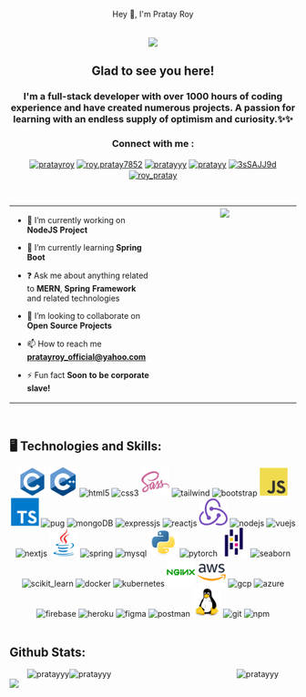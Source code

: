 <p align="center">Hey 👋, I'm Pratay Roy</p>  

<br />

<div align="center">
  <img src="https://komarev.com/ghpvc/?username=pratayyy&&style=flat-square" align="center" />
</div>  
  
<div align="center">
  
  ## Glad to see you here!  
  <h3 align="center">I'm a full-stack developer with over 1000 hours of coding experience and have created numerous projects. A passion for learning with an endless supply of optimism and curiosity.✨✨</h3>
  
  ### Connect with me : 
  <a href="https://linkedin.com/in/pratayroy" target="blank"><img align="center" src="https://github.com/pratayyy/pratayyy/assets/100011863/f23d7d40-8db0-4cfa-a7f5-2763e9cbb2d1" alt="pratayroy" height="40" width="50" /></a>
  <a href="https://fb.com/roy.pratay7852" target="blank"><img align="center" src="https://raw.githubusercontent.com/rahuldkjain/github-profile-readme-generator/master/src/images/icons/Social/facebook.svg" alt="roy.pratay7852" height="40" width="50" /></a>
  <a href="https://instagram.com/pratayyy" target="blank"><img align="center" src="https://github.com/pratayyy/pratayyy/assets/100011863/dac1961e-f216-48fa-b500-ef0e044b1e1c" alt="pratayyy" height="40" width="50" /></a>
  <a href="https://www.leetcode.com/pratayy" target="blank"><img align="center" src="https://raw.githubusercontent.com/rahuldkjain/github-profile-readme-generator/master/src/images/icons/Social/leet-code.svg" alt="pratayy" height="40" width="50" /></a>
  <a href="https://discord.gg/3sSAJJ9d" target="blank"><img align="center" src="https://github.com/pratayyy/pratayyy/assets/100011863/58b91b0c-7711-42f1-871e-79ba238e6c63" alt="3sSAJJ9d" height="40" width="50" /></a>
  <a href="https://twitter.com/roy_pratay" target="blank"><img align="center" src="https://github.com/pratayyy/pratayyy/assets/100011863/507e43d4-fae8-4f27-81be-dae91a0589fd" alt="roy_pratay" height="40" width="50" /></a>
  
</div>  

<br/>  

<table><tr><td valign="top" width="50%">


- 🔭 I’m currently working on **NodeJS Project**
  
- 🌱 I’m currently learning **Spring Boot**
  
- ❓ Ask me about anything related to **MERN**, **Spring Framework** and related technologies
  
- 👯 I’m looking to collaborate on **Open Source Projects**
  
- 📫 How to reach me **pratayroy_official@yahoo.com**

- ⚡ Fun fact **Soon to be corporate slave!**
   

</td><td valign="top" width="50%">
  
  <div align="center">
    <img src="https://raw.githubusercontent.com/BhuvaneshHingal/HELLO-WORLD/master/resources/Hello%20World!.gif" align="center" style="width: 100%" />
  </div> 
  
</td></tr></table>  

<br/>  

## 🖥️ Technologies and Skills: 
<div align="center">  
  <img src="https://raw.githubusercontent.com/devicons/devicon/master/icons/c/c-original.svg" alt="c" width="50" height="50"/>
  <img src="https://raw.githubusercontent.com/devicons/devicon/master/icons/cplusplus/cplusplus-original.svg" alt="cplusplus" width="50" height="50"/>
  <img src="https://github.com/pratayyy/pratayyy/assets/100011863/98f8733e-9b1d-408e-9c89-1b3e90e816fe" alt="html5" width="50" height="50"/>
  <img src="https://github.com/pratayyy/pratayyy/assets/100011863/47e6ff8a-a7c8-4d2c-81b5-46ba7ddf66de" alt="css3" width="50" height="50"/>
  <img src="https://raw.githubusercontent.com/devicons/devicon/master/icons/sass/sass-original.svg" alt="sass" width="50" height="50"/>
  <img src="https://www.vectorlogo.zone/logos/tailwindcss/tailwindcss-icon.svg" alt="tailwind" width="50" height="50"/>
  <img src="https://github.com/pratayyy/pratayyy/assets/100011863/a81bfe2c-7323-4566-be6f-641c4e9f3a45" alt="bootstrap" width="50" height="50"/>
  <img src="https://raw.githubusercontent.com/devicons/devicon/master/icons/javascript/javascript-original.svg" alt="javascript" width="50" height="50"/>
  <img src="https://raw.githubusercontent.com/devicons/devicon/master/icons/typescript/typescript-original.svg" alt="typescript" width="50" height="50"/>
  <img src="https://cdn.worldvectorlogo.com/logos/pug.svg" alt="pug" width="50" height="50"/>
  <img src="https://github.com/pratayyy/pratayyy/assets/100011863/15f644dd-ddbb-4cc9-813b-ef49adde3d8f" alt="mongoDB" width="50" height="50" />
  <img src="https://github.com/pratayyy/pratayyy/assets/100011863/8c7e9594-1732-42f4-9676-bbf2bf5856b9" alt="expressjs" width="50" height="50" />
  <img src="https://github.com/pratayyy/pratayyy/assets/100011863/84e3dfcc-54f1-4116-a1a0-d89db7d7fbed" alt="reactjs" width="50" height="50" />
  <img src="https://raw.githubusercontent.com/devicons/devicon/master/icons/redux/redux-original.svg" alt="redux" width="50" height="50"/>
  <img src="https://github.com/pratayyy/pratayyy/assets/100011863/0e0270eb-f7d7-4e75-9e3d-cf78e674614a" alt="nodejs" width="50" height="50" />
  <img src="https://github.com/pratayyy/pratayyy/assets/100011863/662fd7b0-7344-4eae-85f7-35baeb41a057" alt="vuejs" width="50" height="50"/>
  <img src="https://github.com/pratayyy/pratayyy/assets/100011863/c638bf2f-23a5-4df1-8716-54a260609815" alt="nextjs" width="50" height="50"/>
  <img src="https://raw.githubusercontent.com/devicons/devicon/master/icons/java/java-original.svg" alt="java" width="50" height="50"/>
  <img src="https://www.vectorlogo.zone/logos/springio/springio-icon.svg" alt="spring" width="50" height="50"/>
  <img src="https://github.com/pratayyy/pratayyy/assets/100011863/847423cf-9946-4930-aa7f-a52bf9c23872" alt="mysql" width="50" height="50"/>
  <img src="https://raw.githubusercontent.com/devicons/devicon/master/icons/python/python-original.svg" alt="python" width="50" height="50"/>
  <img src="https://www.vectorlogo.zone/logos/pytorch/pytorch-icon.svg" alt="pytorch" width="50" height="50"/>
  <img src="https://raw.githubusercontent.com/devicons/devicon/2ae2a900d2f041da66e950e4d48052658d850630/icons/pandas/pandas-original.svg" alt="pandas" width="50" height="50"/>
  <img src="https://seaborn.pydata.org/_images/logo-mark-lightbg.svg" alt="seaborn" width="50" height="50"/>
  <img src="https://upload.wikimedia.org/wikipedia/commons/0/05/Scikit_learn_logo_small.svg" alt="scikit_learn" width="50" height="50"/>
  <img src="https://github.com/pratayyy/pratayyy/assets/100011863/5f712af7-a71a-4d10-a77c-81d81c3c8db0" alt="docker" width="50" height="50"/>
  <img src="https://www.vectorlogo.zone/logos/kubernetes/kubernetes-icon.svg" alt="kubernetes" width="50" height="50"/>
  <img src="https://raw.githubusercontent.com/devicons/devicon/master/icons/nginx/nginx-original.svg" alt="nginx" width="50" height="50"/>
  <img src="https://raw.githubusercontent.com/devicons/devicon/master/icons/amazonwebservices/amazonwebservices-original-wordmark.svg" alt="aws" width="50" height="50"/>
  <img src="https://www.vectorlogo.zone/logos/google_cloud/google_cloud-icon.svg" alt="gcp" width="50" height="50"/>
  <img src="https://www.vectorlogo.zone/logos/microsoft_azure/microsoft_azure-icon.svg" alt="azure" width="50" height="50"/>
  <img src="https://www.vectorlogo.zone/logos/firebase/firebase-icon.svg" alt="firebase" width="50" height="50"/>
  <img src="https://www.vectorlogo.zone/logos/heroku/heroku-icon.svg" alt="heroku" width="50" height="50"/>
  <img src="https://www.vectorlogo.zone/logos/figma/figma-icon.svg" alt="figma" width="50" height="50"/>
  <img src="https://www.vectorlogo.zone/logos/getpostman/getpostman-icon.svg" alt="postman" width="50" height="50"/>
  <img src="https://raw.githubusercontent.com/devicons/devicon/master/icons/linux/linux-original.svg" alt="linux" width="50" height="50"/>
  <img src="https://www.vectorlogo.zone/logos/git-scm/git-scm-icon.svg" alt="git" width="50" height="50"/>
  <img src="https://github.com/pratayyy/pratayyy/assets/100011863/19fb50f0-a376-4084-bfa8-4ce4bbaf0fe1" alt="npm" width="50" height="50"/>
</div>  

<br/>  


## Github Stats:  

<div style="display: flex; justify-content: center; align-items: center;">
  <img src="https://github-readme-stats.vercel.app/api?username=pratayyy&show_icons=true&rank_icon=github&hide=stars,issues&show=prs_merged,prs_merged_percentage" alt="pratayyy" />
  <img src="https://github-readme-streak-stats.herokuapp.com/?user=pratayyy&" alt="pratayyy" />
  &nbsp;&nbsp;&nbsp;&nbsp;&nbsp;&nbsp;&nbsp;&nbsp;&nbsp;&nbsp;&nbsp;&nbsp;&nbsp;&nbsp;&nbsp;&nbsp;&nbsp;&nbsp;
  &nbsp;&nbsp;&nbsp;&nbsp;&nbsp;&nbsp;&nbsp;&nbsp;&nbsp;&nbsp;&nbsp;&nbsp;&nbsp;&nbsp;&nbsp;&nbsp;&nbsp;&nbsp;
  &nbsp;&nbsp;&nbsp;&nbsp;&nbsp;&nbsp;&nbsp;&nbsp;&nbsp;&nbsp;&nbsp;&nbsp;&nbsp;&nbsp;&nbsp;&nbsp;&nbsp;&nbsp;
  <img src="https://github-readme-stats.vercel.app/api/top-langs/?username=pratayyy&layout=compact&langs_count=8&card_width=440" alt="pratayyy" />
</div>

<img  src="https://raw.githubusercontent.com/Trilokia/Trilokia/379277808c61ef204768a61bbc5d25bc7798ccf1/bottom_header.svg" />
  
